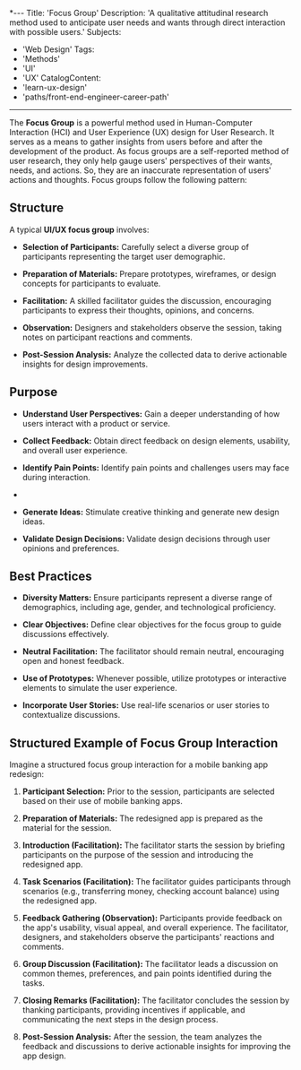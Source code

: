 *---
Title: 'Focus Group'
Description: 'A qualitative attitudinal research method used to anticipate user needs and wants through direct interaction with possible users.'
Subjects:
  - 'Web Design'
Tags:
  - 'Methods'
  - 'UI'
  - 'UX'
CatalogContent:
  - 'learn-ux-design'
  - 'paths/front-end-engineer-career-path'
---

The **Focus Group** is a powerful method used in Human-Computer Interaction (HCI) and User Experience (UX) design for User Research. It serves as a means to gather insights from users before and after the development of the product. As focus groups are a self-reported method of user research, they only help gauge users' perspectives of their wants, needs, and actions. So, they are an inaccurate representation of users' actions and thoughts. Focus groups follow the following pattern:

## Structure

A typical **UI/UX focus group** involves:

- **Selection of Participants:** Carefully select a diverse group of participants representing the target user demographic.
  
- **Preparation of Materials:** Prepare prototypes, wireframes, or design concepts for participants to evaluate.

- **Facilitation:** A skilled facilitator guides the discussion, encouraging participants to express their thoughts, opinions, and concerns.

- **Observation:** Designers and stakeholders observe the session, taking notes on participant reactions and comments.

- **Post-Session Analysis:** Analyze the collected data to derive actionable insights for design improvements.

## Purpose

- **Understand User Perspectives:** Gain a deeper understanding of how users interact with a product or service.

- **Collect Feedback:** Obtain direct feedback on design elements, usability, and overall user experience.

- **Identify Pain Points:** Identify pain points and challenges users may face during interaction.
*
- **Generate Ideas:** Stimulate creative thinking and generate new design ideas.

- **Validate Design Decisions:** Validate design decisions through user opinions and preferences.

## Best Practices

- **Diversity Matters:** Ensure participants represent a diverse range of demographics, including age, gender, and technological proficiency.
  
- **Clear Objectives:** Define clear objectives for the focus group to guide discussions effectively.

- **Neutral Facilitation:** The facilitator should remain neutral, encouraging open and honest feedback.

- **Use of Prototypes:** Whenever possible, utilize prototypes or interactive elements to simulate the user experience.

- **Incorporate User Stories:** Use real-life scenarios or user stories to contextualize discussions.

## Structured Example of Focus Group Interaction

Imagine a structured focus group interaction for a mobile banking app redesign:

1. **Participant Selection:** Prior to the session, participants are selected based on their use of mobile banking apps.

2. **Preparation of Materials:** The redesigned app is prepared as the material for the session.

3. **Introduction (Facilitation):** The facilitator starts the session by briefing participants on the purpose of the session and introducing the redesigned app.

4. **Task Scenarios (Facilitation):** The facilitator guides participants through scenarios (e.g., transferring money, checking account balance) using the redesigned app.

5. **Feedback Gathering (Observation):** Participants provide feedback on the app's usability, visual appeal, and overall experience. The facilitator, designers, and stakeholders observe the participants' reactions and comments.

6. **Group Discussion (Facilitation):** The facilitator leads a discussion on common themes, preferences, and pain points identified during the tasks.

7. **Closing Remarks (Facilitation):** The facilitator concludes the session by thanking participants, providing incentives if applicable, and communicating the next steps in the design process.

8. **Post-Session Analysis:** After the session, the team analyzes the feedback and discussions to derive actionable insights for improving the app design.
